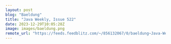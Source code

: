 ```yaml
---
layout: post
blog: "Baeldung"
title: "Java Weekly, Issue 522"
date: 2023-12-29T10:05:28Z
image: images/baeldung.png
remote_url: "https://feeds.feedblitz.com/~/856132067/0/baeldung~Java-Weekly-Issue"
---
```

